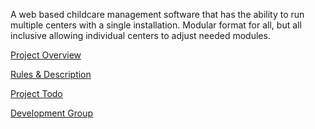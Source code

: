 A web based childcare management software that has the ability to run multiple centers with a single installation. Modular format for all, but all inclusive allowing individual centers to adjust needed modules.

[Project Overview](ProjectOverview.md)

[Rules & Description](ProjectRules.md)

[Project Todo](ProjectTodo.md)

[Development Group](http://groups.google.com/group/kiddiecaredevelopment)